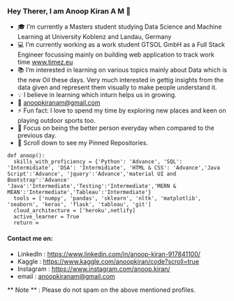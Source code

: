 ### Hey Therer, I am Anoop Kiran A M 👋

- :mortar_board: I’m currently a Masters student studying Data Science and Machine Learning at University Koblenz and Landau, Germany 
- :computer: I’m currently working as a work student GTSOL GmbH as a Full Stack Engineer focussing mainly on building web application to track work time www.timez.eu
- :books: I’m interested in learning on various topics mainly about Data which is the new Oil these days. Very much interested in gettig insights from the data given and represent them visually to make people understand it.
- :bulb: I believe in learning which inturn helps us in growing.
- :email: anoopkiranam@gmail.com
- ⚡ Fun fact: I love to spend my time by exploring new places and keen on playing outdoor sports too.
- :dart: Focus on being the better person everyday when compared to the previous day. 
- :pushpin: Scroll down to see my Pinned Repositories.



```
def anoop():
  skills_with_proficiency = {'Python': 'Advance', 'SQL': 'Intermidiate', 'DSA': 'Intermidiate', 'HTML & CSS': 'Advance','Java Script':'Advance', 'jquery':'Advance','material UI and Bootstrap':'Advance' 'Java':'Intermediate','Testing':'Intermediate','MERN & MEAN':'Intermediate','Tableau':'Intermediate'}
  tools = ['numpy', 'pandas', 'sklearn', 'nltk', 'matplotlib', 'seaborn', 'keras', 'flask', 'tableau', 'git']
  cloud_architecture = ['heroku',netlify]
  active_learner = True
  return ∞
```

#### Contact me on:
- LinkedIn : https://www.linkedin.com/in/anoop-kiran-917841100/
- Kaggle : https://www.kaggle.com/anoopkiran/code?scroll=true
- Instagram : https://www.instagram.com/anoop.kiran/
- email : anoopkiranam@gmail.com

** Note ** : Please do not spam on the above mentioned profiles.
